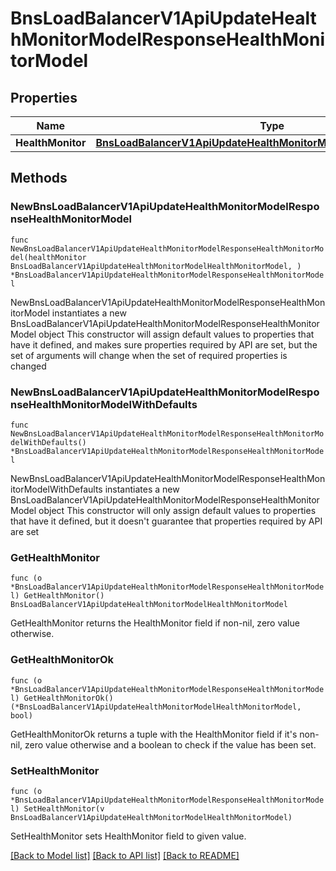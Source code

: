 # BnsLoadBalancerV1ApiUpdateHealthMonitorModelResponseHealthMonitorModel

## Properties

Name | Type | Description | Notes
------------ | ------------- | ------------- | -------------
**HealthMonitor** | [**BnsLoadBalancerV1ApiUpdateHealthMonitorModelHealthMonitorModel**](BnsLoadBalancerV1ApiUpdateHealthMonitorModelHealthMonitorModel.md) |  | 

## Methods

### NewBnsLoadBalancerV1ApiUpdateHealthMonitorModelResponseHealthMonitorModel

`func NewBnsLoadBalancerV1ApiUpdateHealthMonitorModelResponseHealthMonitorModel(healthMonitor BnsLoadBalancerV1ApiUpdateHealthMonitorModelHealthMonitorModel, ) *BnsLoadBalancerV1ApiUpdateHealthMonitorModelResponseHealthMonitorModel`

NewBnsLoadBalancerV1ApiUpdateHealthMonitorModelResponseHealthMonitorModel instantiates a new BnsLoadBalancerV1ApiUpdateHealthMonitorModelResponseHealthMonitorModel object
This constructor will assign default values to properties that have it defined,
and makes sure properties required by API are set, but the set of arguments
will change when the set of required properties is changed

### NewBnsLoadBalancerV1ApiUpdateHealthMonitorModelResponseHealthMonitorModelWithDefaults

`func NewBnsLoadBalancerV1ApiUpdateHealthMonitorModelResponseHealthMonitorModelWithDefaults() *BnsLoadBalancerV1ApiUpdateHealthMonitorModelResponseHealthMonitorModel`

NewBnsLoadBalancerV1ApiUpdateHealthMonitorModelResponseHealthMonitorModelWithDefaults instantiates a new BnsLoadBalancerV1ApiUpdateHealthMonitorModelResponseHealthMonitorModel object
This constructor will only assign default values to properties that have it defined,
but it doesn't guarantee that properties required by API are set

### GetHealthMonitor

`func (o *BnsLoadBalancerV1ApiUpdateHealthMonitorModelResponseHealthMonitorModel) GetHealthMonitor() BnsLoadBalancerV1ApiUpdateHealthMonitorModelHealthMonitorModel`

GetHealthMonitor returns the HealthMonitor field if non-nil, zero value otherwise.

### GetHealthMonitorOk

`func (o *BnsLoadBalancerV1ApiUpdateHealthMonitorModelResponseHealthMonitorModel) GetHealthMonitorOk() (*BnsLoadBalancerV1ApiUpdateHealthMonitorModelHealthMonitorModel, bool)`

GetHealthMonitorOk returns a tuple with the HealthMonitor field if it's non-nil, zero value otherwise
and a boolean to check if the value has been set.

### SetHealthMonitor

`func (o *BnsLoadBalancerV1ApiUpdateHealthMonitorModelResponseHealthMonitorModel) SetHealthMonitor(v BnsLoadBalancerV1ApiUpdateHealthMonitorModelHealthMonitorModel)`

SetHealthMonitor sets HealthMonitor field to given value.



[[Back to Model list]](../README.md#documentation-for-models) [[Back to API list]](../README.md#documentation-for-api-endpoints) [[Back to README]](../README.md)


